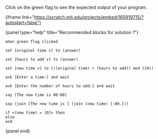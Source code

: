 Click on the green flag to see the expected output of your program.

{iframe link="https://scratch.mit.edu/projects/embed/165919715/?autostart=false"}

{panel type="help" title="Recommended blocks for solution 1"}

```scratch:split:random
when green flag clicked
```

```scratch:split:random
set [original time v] to (answer)

set [hours to add v] to (answer)

set [new time v] to (((original time) + (hours to add)) mod (24))
```

```scratch:split:random
ask [Enter a time:] and wait

ask [Enter the number of hours to add:] and wait
```

```scratch:split:random
say [The new time is 00:00]

say (join [The new time is ] (join (new time) [:00.]))
```

```scratch:split:random
if <(new time) = [0]> then
else
end
```

{panel end}

